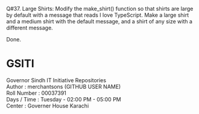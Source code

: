 Q#37. Large Shirts: Modify the make_shirt() function so that shirts are large by default with a message
      that reads I love TypeScript. Make a large shirt and a medium shirt with the default message, and
      a shirt of any size with a different message.



Done.


# GSITI
Governor Sindh IT Initiative Repositories <br>
Author       : merchantsons (GITHUB USER NAME) <br>
Roll Number  : 00037391 <br>
Days / Time  : Tuesday - 02:00 PM - 05:00 PM <br>
Center       : Governer House Karachi <br>

